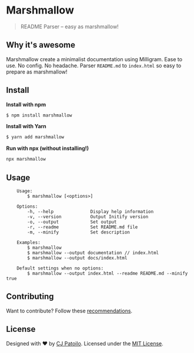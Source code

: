 # Marshmallow

> README Parser – easy as marshmallow!


## Why it's awesome

Marshmallow create a minimalist documentation using Milligram. Ease to use. No config. No headache. Parser `README.md` to `index.html` so easy to prepare as marshmallow!


## Install

**Install with npm**

```sh
$ npm install marshmallow
```

**Install with Yarn**

```sh
$ yarn add marshmallow
```

**Run with npx (without installing!)**

```sh
npx marshmallow
```

## Usage

```
	Usage:
		$ marshmallow [<options>]

	Options:
		-h, --help              Display help information
		-v, --version           Output Initify version
		-o, --output            Set output
		-r, --readme            Set README.md file
		-m, --minify            Set description

	Examples:
		$ marshmallow
		$ marshmallow --output documentation // index.html
		$ marshmallow --output docs/index.html

	Default settings when no options:
		$ marshmallow --output index.html --readme README.md --minify true
```

## Contributing

Want to contribute? Follow these [recommendations](.github/contributing.md).


## License

Designed with ♥ by [CJ Patoilo](https://twitter.com/cjpatoilo). Licensed under the [MIT License](license).
